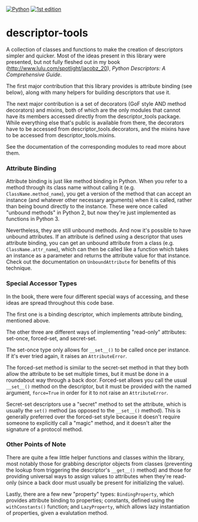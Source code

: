 [![Python](https://img.shields.io/badge/Python-3.x-brightgreen.svg)](https://www.python.org/)
[![1st edition](https://img.shields.io/badge/Edition-1.0-AA3333.svg)](http://www.lulu.com/spotlight/jacobz_20)
# descriptor-tools
A collection of classes and functions to make the creation of descriptors simpler and quicker. Most of the ideas present in this library were presented, but not fully fleshed out in my book (http://www.lulu.com/spotlight/jacobz_20), *Python Descriptors: A Comprehensive Guide*.

The first major contribution that this library provides is attribute binding (see below), along with many helpers for building descriptors that use it.

The next major contribution is a set of decorators (GoF style AND method decorators) and mixins, both of which are the only modules that cannot have its members accessed directly from the descriptor_tools package. While everything else that's public is available from there, the decorators have to be accessed from descriptor_tools.decorators, and the mixins have to be accessed from descriptor_tools.mixins.

See the documentation of the corresponding modules to read more about them.

### Attribute Binding
Attribute binding is just like method binding in Python. When you refer to a method through its class name without calling it (e.g. `ClassName.method_name`), you get a version of the method that can accept an instance (and whatever other necessary arguments) when it is called, rather than being bound directly to the instance. These were once called "unbound methods" in Python 2, but now they're just implemented as functions in Python 3. 

Nevertheless, they are still unbound methods. And now it's possible to have unbound attributes. If an attribute is defined using a descriptor that uses attribute binding, you can get an unbound attribute from a class (e.g. `ClassName.attr_name`), which can then be called like a function which takes an instance as a parameter and returns the attribute value for that instance. Check out the documentation on `UnboundAttribute` for benefits of this technique.

### Special Accessor Types
In the book, there were four different special ways of accessing, and these ideas are spread throughout this code base. 

The first one is a binding descriptor, which implements attribute binding, mentioned above.

The other three are different ways of implementing "read-only" attributes: set-once, forced-set, and secret-set.

The set-once type only allows for `__set__()` to be called once per instance. If it's ever tried again, it raises an `AttributeError`.

The forced-set method is similar to the secret-set method in that they both allow the attribute to be set multiple times, but it must be done in a roundabout way through a back door. Forced-set allows you call the usual `__set__()` method  on the descriptor, but it must be provided with the named argument, `force=True` in order for it to not raise an `AttributeError`.

Secret-set descriptors use a "secret" method to set the attribute, which is usually the `set()` method (as opposed to the `__set__()` method). This is generally preferred over the forced-set style because it doesn't require someone to explicitly call a "magic" method, and it doesn't alter the signature of a protocol method.

### Other Points of Note
There are quite a few little helper functions and classes within the library, most notably those for grabbing descriptor objects from classes (preventing the lookup from triggering the descriptor's `__get__()` method) and those for providing universal ways to assign values to attributes when they're read-only (since a back door must usually be present for initializing the value).

Lastly, there are a few new "property" types: `BindingProperty`, which provides attribute binding to properties; constants, defined using the `withConstants()` function; and `LazyProperty`, which allows lazy instantiation of properties, given a evalutation method.
